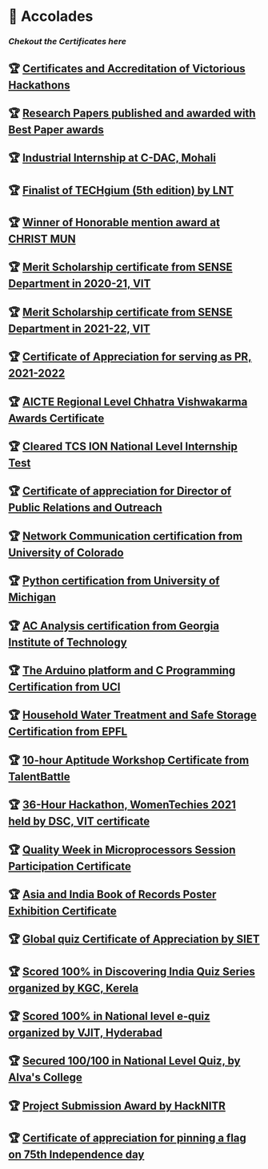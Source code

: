 # :dart: Accolades

### _Chekout the Certificates here_

## :trophy: [Certificates and Accreditation of Victorious Hackathons](https://github.com/Khushi-Singh-Git/Victorious-Hackathons)

## :trophy: [Research Papers published and awarded with Best Paper awards](https://github.com/Khushi-Singh-Git/Publications)

## :trophy: [Industrial Internship at C-DAC, Mohali](https://github.com/Khushi-Singh-Git/Accolades/blob/main/CDAC%20internship.md)

## :trophy: [ Finalist of TECHgium (5th edition) by LNT ](https://github.com/Khushi-Singh-Git/Accolades/blob/main/Finalist%20of%20TECHgium%20(5th%20edition)%20by%20LNT.md)

## :trophy: [Winner of Honorable mention award at CHRIST MUN](https://github.com/Khushi-Singh-Git/Accolades/blob/main/Honorable%20Mention%20CHRIST%20MUN.md)

## :trophy: [Merit Scholarship certificate from SENSE Department in 2020-21, VIT](https://github.com/Khushi-Singh-Git/Accolades/blob/main/Merit%20Scholarship%20Certificate.md)

## :trophy: [Merit Scholarship certificate from SENSE Department in 2021-22, VIT](https://github.com/Khushi-Singh-Git/Accolades/blob/main/Merit%20Scholarship%20Certificate%202021-22.md)

## :trophy: [Certificate of Appreciation for serving as PR, 2021-2022](https://github.com/Khushi-Singh-Git/Accolades/blob/main/Programme%20Representative%2C%202021-2022.md)

## :trophy: [AICTE Regional Level Chhatra Vishwakarma Awards Certificate](https://github.com/Khushi-Singh-Git/Accolades/blob/main/AICTE%20Regional%20Level%20Chhatra%20Vishwakarma%20Awards%20Certificate.md)

## :trophy: [Cleared TCS ION National Level Internship Test](https://github.com/Khushi-Singh-Git/Accolades/blob/main/TCS%20ION%20Internship.md)

## :trophy: [Certificate of appreciation for Director of Public Relations and Outreach](https://github.com/Khushi-Singh-Git/Accolades/blob/main/Director%20of%20Public%20Relations%20and%20Outreach%2C%20MUNSoc%2C%20VIT%20Certificate.md)

## :trophy: [Network Communication certification from University of Colorado](https://github.com/Khushi-Singh-Git/Accolades/blob/main/Network%20Communication.md)

## :trophy: [Python certification from University of Michigan](https://github.com/Khushi-Singh-Git/Accolades/blob/main/Python%20Certification.md)

## :trophy: [AC Analysis certification from Georgia Institute of Technology](https://github.com/Khushi-Singh-Git/Accolades/blob/main/AC%20Analysis%20Certification.md)

## :trophy: [The Arduino platform and C Programming Certification from UCI](https://github.com/Khushi-Singh-Git/Accolades/blob/main/Arduino%20Programming%20Certification.md)

## :trophy: [Household Water Treatment and Safe Storage Certification from EPFL](https://github.com/Khushi-Singh-Git/Accolades/blob/main/Water%20Treatment%20Certification%20.md)

## :trophy: [10-hour Aptitude Workshop Certificate from TalentBattle](https://github.com/Khushi-Singh-Git/Accolades/blob/main/Five%20Day%20Aptitude%20Workshop%20Certificate.md)

## :trophy: [36-Hour Hackathon, WomenTechies 2021 held by DSC, VIT certificate](https://github.com/Khushi-Singh-Git/Accolades/blob/main/Women%20Techies%202021.md)

## :trophy: [Quality Week in Microprocessors Session Participation Certificate](https://github.com/Khushi-Singh-Git/Accolades/blob/main/Quality%20Week%20in%20Microprocessors.md)

## :trophy: [Asia and India Book of Records Poster Exhibition Certificate](https://github.com/Khushi-Singh-Git/Accolades/blob/main/Asia%20and%20India%20Book%20of%20Records%20Poster%20Exhibition%20.md)

## :trophy: [ Global quiz Certificate of Appreciation by SIET](https://github.com/Khushi-Singh-Git/Accolades/blob/main/Global%20quiz%20Certificate%20of%20Appreciation.md)

## :trophy: [Scored 100% in Discovering India Quiz Series organized by KGC, Kerela](https://github.com/Khushi-Singh-Git/Accolades/blob/main/Discovering%20India%20Quiz%20Series%20100%25.md)

## :trophy: [Scored 100% in National level e-quiz organized by VJIT, Hyderabad](https://github.com/Khushi-Singh-Git/Accolades/blob/main/Scored%20100%25%20in%20Lingua%20France.md)

## :trophy: [Secured 100/100 in National Level Quiz, by Alva's College ](https://github.com/Khushi-Singh-Git/Accolades/blob/main/Full%20score%20in%20Nation%20Level%20Quiz%20%20by%20Alva's%20College.md)

## :trophy: [Project Submission Award by HackNITR](https://github.com/Khushi-Singh-Git/Accolades/blob/main/Project%20Submission%20Award%20by%20HackNITR.md)

## :trophy: [Certificate of appreciation for pinning a flag on 75th Independence day](https://github.com/Khushi-Singh-Git/Accolades/blob/main/Pinning%20a%20flag%20on%2075th%20Independence%20day%20.md)
